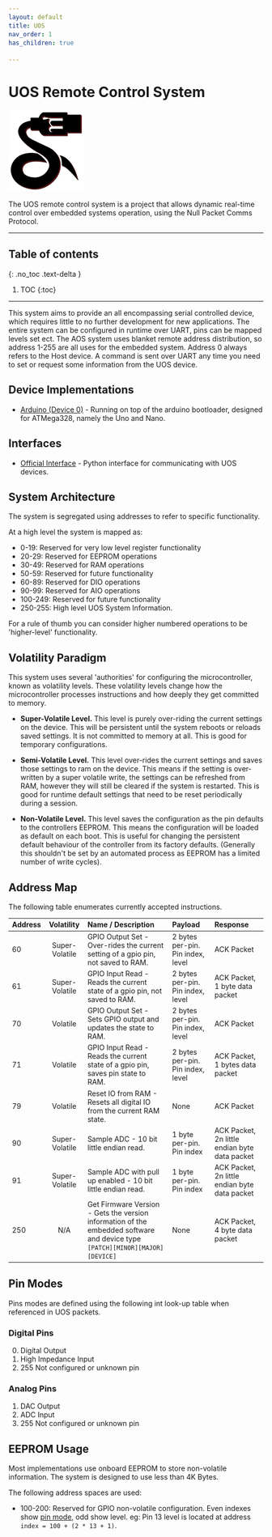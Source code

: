 ```yaml
---
layout: default
title: UOS
nav_order: 1
has_children: true

---
```


# UOS Remote Control System

![UOS Logo](/assets/images/uos/UOSBlackAndRedSmall.png) 

The UOS remote control system is a project that allows dynamic real-time control over embedded systems operation, using the Null Packet Comms Protocol.

---

## Table of contents
{: .no_toc .text-delta }

1. TOC
{:toc}

---

This system aims to provide an all encompassing serial controlled device, which requires little to no further development for new applications. 
The entire system can be configured in runtime over UART, pins can be mapped levels set ect. 
The AOS system uses blanket remote address distribution, so address 1-255 are all uses for the embedded system. 
Address 0 always refers to the Host device. 
A command is sent over UART any time you need to set or request some information from the UOS device.

## Device Implementations

* [Arduino (Device 0)](arduino) - Running on top of the arduino bootloader, designed for ATMega328, namely the Uno and Nano.

## Interfaces

* [Official Interface](interface) - Python interface for communicating with UOS devices.

## System Architecture

The system is segregated using addresses to refer to specific functionality. 

At a high level the system is mapped as:

*   0-19: Reserved for very low level register functionality 
*   20-29: Reserved for EEPROM operations
*   30-49: Reserved for RAM operations
*   50-59: Reserved for future functionality
*   60-89: Reserved for DIO operations
*   90-99: Reserved for AIO operations
*   100-249: Reserved for future functionality
*   250-255: High level UOS System Information.

For a rule of thumb you can consider higher numbered operations to be 'higher-level' functionality.

## Volatility Paradigm

This system uses several 'authorities' for configuring the microcontroller, known as volatility levels. 
These volatility levels change how the microcontroller processes instructions and how deeply they get committed to memory.

*   **Super-Volatile Level.** 
    This level is purely over-riding the current settings on the device. 
    This will be persistent until the system reboots or reloads saved settings. 
    It is not committed to memory at all. 
    This is good for temporary configurations. 
    
*   **Semi-Volatile Level.** 
    This level over-rides the current settings and saves those settings to ram on the device. 
    This means if the setting is over-written by a super volatile write, the settings can be refreshed from RAM, however they will still be cleared if the system is restarted. 
    This is good for runtime default settings that need to be reset periodically during a session.
    
*   **Non-Volatile Level.** 
    This level saves the configuration as the pin defaults to the controllers EEPROM. 
    This means the configuration will be loaded as default on each boot. 
    This is useful for changing the persistent default behaviour of the controller from its factory defaults. 
    (Generally this shouldn't be set by an automated process as EEPROM has a limited number of write cycles).

## Address Map

The following table enumerates currently accepted instructions. 

| Address |   Volatility   | Name / Description                                                                                                           | Payload                           | Response                                      | 
|:--------|:--------------:|:-----------------------------------------------------------------------------------------------------------------------------|:----------------------------------|:----------------------------------------------|
| 60      | Super-Volatile | GPIO Output Set - Over-rides the current setting of a gpio pin, not saved to RAM.                                            | 2 bytes per-pin. Pin index, level | ACK Packet                                    |
| 61      | Super-Volatile | GPIO Input Read - Reads the current state of a gpio pin, not saved to RAM.                                                   | 2 bytes per-pin. Pin index, level | ACK Packet, 1 byte data packet                |
| 70      |    Volatile    | GPIO Output Set - Sets GPIO output and updates the state to RAM.                                                             | 2 bytes per-pin. Pin index, level | ACK Packet                                    |
| 71      |    Volatile    | GPIO Input Read - Reads the current state of a gpio pin, saves pin state to RAM.                                             | 2 bytes per-pin. Pin index, level | ACK Packet, 1 bytes data packet               |
| 79      |    Volatile    | Reset IO from RAM - Resets all digital IO from the current RAM state.                                                        | None                              | ACK Packet                                    |
| 90      | Super-Volatile | Sample ADC - 10 bit little endian read.                                                                                      | 1 byte per-pin. Pin index         | ACK Packet, 2n little endian byte data packet |
| 91      | Super-Volatile | Sample ADC with pull up enabled - 10 bit little endian read.                                                                 | 1 byte per-pin. Pin index         | ACK Packet, 2n little endian byte data packet |
| 250     |      N/A       | Get Firmware Version - Gets the version information of the embedded software and device type `[PATCH][MINOR][MAJOR][DEVICE]` | None                              | ACK Packet, 4 byte data packet                |

## Pin Modes

Pins modes are defined using the following int look-up table when referenced in UOS packets.

### Digital Pins

0. Digital Output
1. High Impedance Input
2. 255 Not configured or unknown pin

### Analog Pins

1. DAC Output
2. ADC Input
2. 255 Not configured or unknown pin

## EEPROM Usage

Most implementations use onboard EEPROM to store non-volatile information. 
The system is designed to use less than 4K Bytes.

The following address spaces are used:

* 100-200: Reserved for GPIO non-volatile configuration. 
  Even indexes show [pin mode](#digital-pins), odd show level. 
  eg: Pin 13 level is located at address `index = 100 + (2 * 13 + 1)`.
